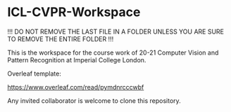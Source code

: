 # ICL-CVPR-Workspace
!!! DO NOT REMOVE THE LAST FILE IN A FOLDER UNLESS YOU ARE SURE TO REMOVE THE ENTIRE FOLDER !!!

This is the workspace for the course work of 20-21 Computer Vision and Pattern Recognition at Imperial College London.

Overleaf template:

https://www.overleaf.com/read/pymdnrcccwbf

Any invited collaborator is welcome to clone this repository.
